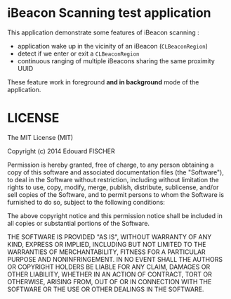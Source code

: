 # iBeacon Scanning test application

This application demonstrate some features of iBeacon scanning :

* application wake up in the vicinity of an iBeacon (`CLBeaconRegion`)
* detect if we enter or exit a `CLBeaconRegion`
* continuous ranging of multiple iBeacons sharing the same proximity UUID

These feature work in foreground **and in background** mode of the application.

# LICENSE

The MIT License (MIT)

Copyright (c) 2014 Edouard FISCHER

Permission is hereby granted, free of charge, to any person obtaining a copy
of this software and associated documentation files (the "Software"), to deal
in the Software without restriction, including without limitation the rights
to use, copy, modify, merge, publish, distribute, sublicense, and/or sell
copies of the Software, and to permit persons to whom the Software is
furnished to do so, subject to the following conditions:

The above copyright notice and this permission notice shall be included in
all copies or substantial portions of the Software.

THE SOFTWARE IS PROVIDED "AS IS", WITHOUT WARRANTY OF ANY KIND, EXPRESS OR
IMPLIED, INCLUDING BUT NOT LIMITED TO THE WARRANTIES OF MERCHANTABILITY,
FITNESS FOR A PARTICULAR PURPOSE AND NONINFRINGEMENT. IN NO EVENT SHALL THE
AUTHORS OR COPYRIGHT HOLDERS BE LIABLE FOR ANY CLAIM, DAMAGES OR OTHER
LIABILITY, WHETHER IN AN ACTION OF CONTRACT, TORT OR OTHERWISE, ARISING FROM,
OUT OF OR IN CONNECTION WITH THE SOFTWARE OR THE USE OR OTHER DEALINGS IN
THE SOFTWARE.

